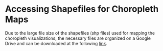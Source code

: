 # Accessing Shapefiles for Choropleth Maps

Due to the large file size of the shapefiles (shp files) used for mapping the choropleth visualizations, the necessary files are organized on a Google Drive and can be downloaded at the following [link](https://drive.google.com/drive/folders/1xQmWUKR3zwoZ4kQPzdPGwiu2vfCHdTKR?usp=sharing). 
